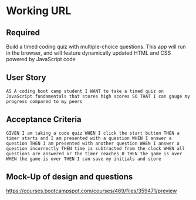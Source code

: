 # Working URL


## Required
 Build a timed coding quiz with multiple-choice questions. This app will run in the browser, and will feature dynamically updated HTML and CSS powered by JavaScript code

 ## User Story
`
AS A coding boot camp student
I WANT to take a timed quiz on JavaScript fundamentals that stores high scores
SO THAT I can gauge my progress compared to my peers
`
## Acceptance Criteria
`
GIVEN I am taking a code quiz
WHEN I click the start button
THEN a timer starts and I am presented with a question
WHEN I answer a question
THEN I am presented with another question
WHEN I answer a question incorrectly
THEN time is subtracted from the clock
WHEN all questions are answered or the timer reaches 0
THEN the game is over
WHEN the game is over
THEN I can save my initials and score
`
## Mock-Up of design and questions
https://courses.bootcampspot.com/courses/469/files/359471/preview